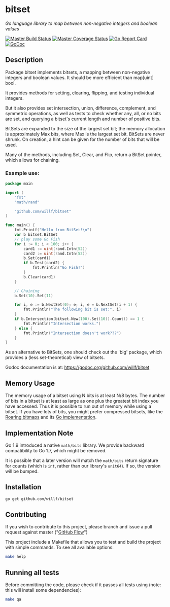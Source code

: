 # bitset

*Go language library to map between non-negative integers and boolean values*

[![Master Build Status](https://secure.travis-ci.org/willf/bitset.png?branch=master)](https://travis-ci.org/willf/bitset?branch=master)
[![Master Coverage Status](https://coveralls.io/repos/willf/bitset/badge.svg?branch=master&service=github)](https://coveralls.io/github/willf/bitset?branch=master)
[![Go Report Card](https://goreportcard.com/badge/github.com/willf/bitset)](https://goreportcard.com/report/github.com/willf/bitset)
[![GoDoc](https://godoc.org/github.com/willf/bitset?status.svg)](http://godoc.org/github.com/willf/bitset)


## Description

Package bitset implements bitsets, a mapping between non-negative integers and boolean values.
It should be more efficient than map[uint] bool.

It provides methods for setting, clearing, flipping, and testing individual integers.

But it also provides set intersection, union, difference, complement, and symmetric operations, as well as tests to check whether any, all, or no bits are set, and querying a bitset's current length and number of positive bits.

BitSets are expanded to the size of the largest set bit; the memory allocation is approximately Max bits, where Max is the largest set bit. BitSets are never shrunk. On creation, a hint can be given for the number of bits that will be used.

Many of the methods, including Set, Clear, and Flip, return a BitSet pointer, which allows for chaining.

### Example use:

```go
package main

import (
	"fmt"
	"math/rand"

	"github.com/willf/bitset"
)

func main() {
	fmt.Printf("Hello from BitSet!\n")
	var b bitset.BitSet
	// play some Go Fish
	for i := 0; i < 100; i++ {
		card1 := uint(rand.Intn(52))
		card2 := uint(rand.Intn(52))
		b.Set(card1)
		if b.Test(card2) {
			fmt.Println("Go Fish!")
		}
		b.Clear(card1)
	}

	// Chaining
	b.Set(10).Set(11)

	for i, e := b.NextSet(0); e; i, e = b.NextSet(i + 1) {
		fmt.Println("The following bit is set:", i)
	}
	if b.Intersection(bitset.New(100).Set(10)).Count() == 1 {
		fmt.Println("Intersection works.")
	} else {
		fmt.Println("Intersection doesn't work???")
	}
}
```

As an alternative to BitSets, one should check out the 'big' package, which provides a (less set-theoretical) view of bitsets.

Godoc documentation is at: https://godoc.org/github.com/willf/bitset

## Memory Usage

The memory usage of a bitset using N bits is at least N/8 bytes. The number of bits in a bitset is at least as large as one plus the greatest bit index you have accessed. Thus it is possible to run out of memory while using a bitset. If you have lots of bits, you might prefer compressed bitsets, like the [Roaring bitmaps](http://roaringbitmap.org) and its [Go implementation](https://github.com/RoaringBitmap/roaring).

## Implementation Note

Go 1.9 introduced a native `math/bits` library. We provide backward compatibility to Go 1.7, which might be removed.

It is possible that a later version will match the `math/bits` return signature for counts (which is `int`, rather than our library's `unit64`). If so, the version will be bumped.

## Installation

```bash
go get github.com/willf/bitset
```

## Contributing

If you wish to contribute to this project, please branch and issue a pull request against master ("[GitHub Flow](https://guides.github.com/introduction/flow/)")

This project include a Makefile that allows you to test and build the project with simple commands.
To see all available options:
```bash
make help
```

## Running all tests

Before committing the code, please check if it passes all tests using (note: this will install some dependencies):
```bash
make qa
```
